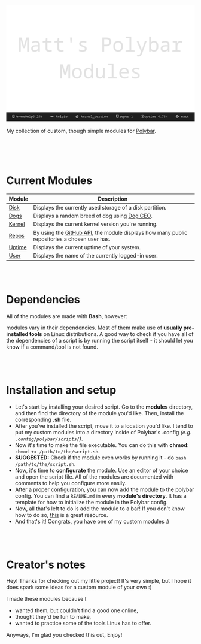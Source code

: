 ![title](media/title.png)
![example](media/allofthem.png)


My collection of custom, though simple modules for [Polybar](https://github.com/polybar/polybar).
<br><br><br><br><br>
# Current Modules

|Module  |Description
|--------|------------
|[Disk](modules/disk)    |Displays the currently used storage of a disk partition.
|[Dogs](modules/dogs)    |Displays a random breed of dog using [Dog CEO](https://dog.ceo/dog-api/).
|[Kernel](modules/kernel)  |Displays the current kernel version you're running.
|[Repos](modules/repos)   |By using the [GitHub API](https://docs.github.com/en/rest), the module displays how many public repositories a chosen user has.
|[Uptime](modules/uptime)  |Displays the current uptime of your system.
|[User](modules/user)    |Displays the name of the currently logged-in user.

<br><br>
# Dependencies

All of the modules are made with **Bash**, however:

modules vary in their dependencies. Most of them make use of **usually pre-installed tools** on Linux distributions. A good way to check if you have all of the dependencies of a script is by running the script itself - it should let you know if a command/tool is not found.
<br><br><br><br>
# Installation and setup
- Let's start by installing your desired script. Go to the **modules** directory, and then find the directory of the module you'd like. Then, install the corresponding **.sh** file.
- After you've installed the script, move it to a location you'd like. I tend to put my custom modules into a directory inside of Polybar's .config *(e.g. `.config/polybar/scripts/`)*.
- Now it's time to make the file executable. You can do this with **chmod**: `chmod +x /path/to/the/script.sh`.
- **SUGGESTED:** Check if the module even works by running it - do `bash /path/to/the/script.sh`.
- Now, it's time to **configurate** the module. Use an editor of your choice and open the script file. All of the modules are documented with comments to help you configure more easily.
- After a proper configuration, you can now add the module to the polybar config. You can find a `README.md` in every **module's directory**. It has a template for how to initialize the module in the Polybar config.
- Now, all that's left to do is add the module to a bar! If you don't know how to do so, [this](https://github.com/polybar/polybar/wiki#where-to-start) is a great resource.
- And that's it! Congrats, you have one of my custom modules :)
<br><br><br><br>
# Creator's notes
Hey! Thanks for checking out my little project! It's very simple, but I hope it does spark some ideas for a custom module of your own :)

I made these modules because I:
- wanted them, but couldn't find a good one online,
- thought they'd be fun to make,
- wanted to practice some of the tools Linux has to offer.

Anyways, I'm glad you checked this out, Enjoy!
